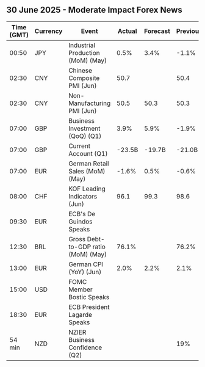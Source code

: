 ## 30 June 2025 - Moderate Impact Forex News

| Time (GMT) | Currency | Event | Actual | Forecast | Previous |
|------|----------|-------|--------|----------|----------|
| 00:50 | JPY | Industrial Production (MoM) (May) | 0.5% | 3.4% | -1.1% |
| 02:30 | CNY | Chinese Composite PMI (Jun) | 50.7 |  | 50.4 |
| 02:30 | CNY | Non-Manufacturing PMI (Jun) | 50.5 | 50.3 | 50.3 |
| 07:00 | GBP | Business Investment (QoQ) (Q1) | 3.9% | 5.9% | -1.9% |
| 07:00 | GBP | Current Account (Q1) | -23.5B | -19.7B | -21.0B |
| 07:00 | EUR | German Retail Sales (MoM) (May) | -1.6% | 0.5% | -0.6% |
| 08:00 | CHF | KOF Leading Indicators (Jun) | 96.1 | 99.3 | 98.6 |
| 09:30 | EUR | ECB's De Guindos Speaks |  |  |  |
| 12:30 | BRL | Gross Debt-to-GDP ratio (MoM) (May) | 76.1% |  | 76.2% |
| 13:00 | EUR | German CPI (YoY) (Jun) | 2.0% | 2.2% | 2.1% |
| 15:00 | USD | FOMC Member Bostic Speaks |  |  |  |
| 18:30 | EUR | ECB President Lagarde Speaks |  |  |  |
| 54 min | NZD | NZIER Business Confidence (Q2) |  |  | 19% |
